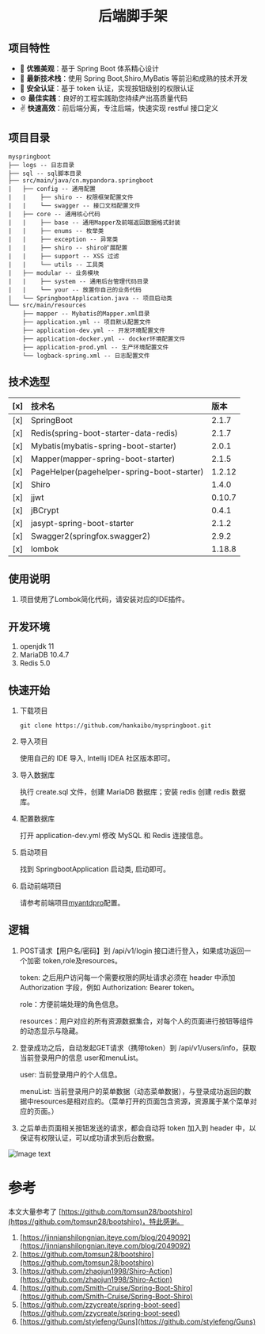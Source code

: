 <h1 align="center">后端脚手架</h1>

## 项目特性

- :gem: **优雅美观**：基于 Spring Boot 体系精心设计
- :rocket: **最新技术栈**：使用 Spring Boot,Shiro,MyBatis 等前沿和成熟的技术开发
- :closed_lock_with_key: **安全认证**：基于 token 认证，实现按钮级别的权限认证
- :gear: **最佳实践**：良好的工程实践助您持续产出高质量代码
- :v: **快速高效**：前后端分离，专注后端，快速实现 restful 接口定义

## 项目目录
```
myspringboot  
├── logs -- 日志目录 
├── sql -- sql脚本目录 
├── src/main/java/cn.mypandora.springboot 
|   ├── config -- 通用配置  
|   |    ├── shiro -- 权限框架配置文件 
|   |    └── swagger -- 接口文档配置文件   
|   ├── core -- 通用核心代码  
|   |    ├── base -- 通用Mapper及前端返回数据格式封装 
|   |    ├── enums -- 枚举类 
|   |    ├── exception -- 异常类 
|   |    ├── shiro -- shiro扩展配置 
|   |    ├── support -- XSS 过滤 
|   |    └── utils -- 工具类  
|   ├── modular -- 业务模块  
|   |    ├── system -- 通用后台管理代码目录 
|   |    └── your -- 放置你自己的业务代码
|   └── SpringbootApplication.java -- 项目启动类  
└── src/main/resources  
    ├── mapper -- Mybatis的Mapper.xml目录  
    ├── application.yml -- 项目默认配置文件  
    ├── application-dev.yml -- 开发环境配置文件  
    ├── application-docker.yml -- docker环境配置文件  
    ├── application-prod.yml -- 生产环境配置文件  
    └── logback-spring.xml -- 日志配置文件  
```

## 技术选型

[x] | 技术名 | 版本  
 :---: | :--- | :---  
[x] | SpringBoot | 2.1.7 
[x] | Redis(spring-boot-starter-data-redis) | 2.1.7
[x] | Mybatis(mybatis-spring-boot-starter) | 2.0.1  
[x] | Mapper(mapper-spring-boot-starter) | 2.1.5
[x] | PageHelper(pagehelper-spring-boot-starter) | 1.2.12 
[x] | Shiro | 1.4.0 
[x] | jjwt | 0.10.7
[x] | jBCrypt | 0.4.1
[x] | jasypt-spring-boot-starter | 2.1.2
[x] | Swagger2(springfox.swagger2) | 2.9.2  
[x] | lombok | 1.18.8    

## 使用说明

1. 项目使用了Lombok简化代码，请安装对应的IDE插件。

## 开发环境

1. openjdk 11
2. MariaDB 10.4.7
3. Redis 5.0

## 快速开始
1. 下载项目
    ```
   git clone https://github.com/hankaibo/myspringboot.git
   ```
   
2. 导入项目
    
    使用自己的 IDE 导入, Intellij IDEA 社区版本即可。

3. 导入数据库

    执行 create.sql 文件，创建 MariaDB 数据库；安装 redis 创建 redis 数据库。

4. 配置数据库

    打开 application-dev.yml 修改 MySQL 和 Redis 连接信息。

5. 启动项目

    找到 SpringbootApplication 启动类, 启动即可。

6. 启动前端项目

    请参考前端项目[myantdpro](https://github.com/hankaibo/myantdpro)配置。

## 逻辑
  1. POST请求【用户名/密码】到 /api/v1/login 接口进行登入，如果成功返回一个加密 token,role及resources。
  
     token: 之后用户访问每一个需要权限的网址请求必须在 header 中添加 Authorization 字段，例如 Authorization: Bearer token。
  
     role：方便前端处理的角色信息。
  
     resources：用户对应的所有资源数据集合，对每个人的页面进行按钮等组件的动态显示与隐藏。
  2. 登录成功之后，自动发起GET请求（携带token）到 /api/v1/users/info，获取当前登录用户的信息 user和menuList。
     
     user: 当前登录用户的个人信息。
     
     menuList: 当前登录用户的菜单数据（动态菜单数据），与登录成功返回的数据中resources是相对应的。（菜单打开的页面包含资源，资源属于某个菜单对应的页面。）
  3. 之后单击页面相关按钮发送的请求，都会自动将 token 加入到 header 中，以保证有权限认证，可以成功请求到后台数据。
  
  ![Image text](./image/jwt.png)
# 参考
本文大量参考了 [https://github.com/tomsun28/bootshiro](https://github.com/tomsun28/bootshiro)，特此感谢。
1. [https://jinnianshilongnian.iteye.com/blog/2049092](https://jinnianshilongnian.iteye.com/blog/2049092)
2. [https://github.com/tomsun28/bootshiro](https://github.com/tomsun28/bootshiro)
3. [https://github.com/zhaojun1998/Shiro-Action](https://github.com/zhaojun1998/Shiro-Action)
4. [https://github.com/Smith-Cruise/Spring-Boot-Shiro](https://github.com/Smith-Cruise/Spring-Boot-Shiro)
5. [https://github.com/zzycreate/spring-boot-seed](https://github.com/zzycreate/spring-boot-seed)
6. [https://github.com/stylefeng/Guns](https://github.com/stylefeng/Guns)
